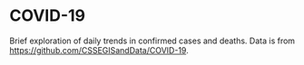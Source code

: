 # COVID-19
Brief exploration of daily trends in confirmed cases and deaths. Data is from https://github.com/CSSEGISandData/COVID-19.
